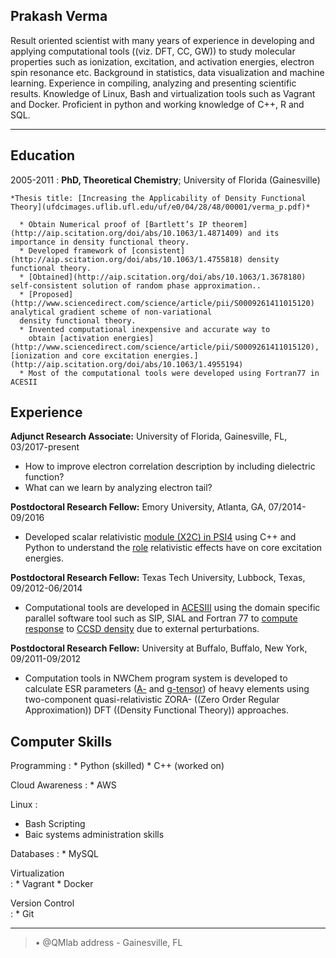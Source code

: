 Prakash Verma
----

 Result oriented scientist with many years of experience in developing and applying computational tools ((viz. DFT, CC, GW)) to study molecular properties such as ionization, excitation, and activation energies, electron spin resonance etc. Background in statistics, data visualization and machine learning. Experience in compiling, analyzing and presenting scientific results. Knowledge of Linux, Bash and virtualization tools such as Vagrant and Docker. Proficient in python and working knowledge of C++, R and SQL. 

----

Education
---------

2005-2011
:   **PhD, Theoretical Chemistry**; University of Florida (Gainesville)

    *Thesis title: [Increasing the Applicability of Density Functional Theory](ufdcimages.uflib.ufl.edu/uf/e0/04/28/48/00001/verma_p.pdf)*

      * Obtain Numerical proof of [Bartlett’s IP theorem](http://aip.scitation.org/doi/abs/10.1063/1.4871409) and its importance in density functional theory.
      * Developed framework of [consistent](http://aip.scitation.org/doi/abs/10.1063/1.4755818) density functional theory.
      * [Obtained](http://aip.scitation.org/doi/abs/10.1063/1.3678180) self-consistent solution of random phase approximation..
      * [Proposed](http://www.sciencedirect.com/science/article/pii/S0009261411015120) analytical gradient scheme of non-variational
      density functional theory.
      * Invented computational inexpensive and accurate way to
        obtain [activation energies](http://www.sciencedirect.com/science/article/pii/S0009261411015120), [ionization and core excitation energies.](http://aip.scitation.org/doi/abs/10.1063/1.4955194)
      * Most of the computational tools were developed using Fortran77 in ACESII



Experience
----------

**Adjunct Research Associate:** University of Florida, Gainesville, FL, 03/2017-present

  * How to improve electron correlation description by including dielectric function?
  * What can we learn by analyzing electron tail?


**Postdoctoral Research Fellow:** Emory University, Atlanta, GA, 07/2014-09/2016

* Developed scalar relativistic [module (X2C) in PSI4](http://pubs.acs.org/doi/abs/10.1021/acs.jctc.7b00174) using C++ and Python to understand the [role](http://pubs.acs.org/doi/abs/10.1021/acs.jctc.5b00817) relativistic effects have on core excitation energies.

**Postdoctoral Research Fellow:** Texas Tech University, Lubbock, Texas, 09/2012-06/2014

* Computational tools are developed in [ACESIII](http://www.tandfonline.com/doi/abs/10.1080/00268976.2015.1126367) using the domain specific parallel software tool such as SIP, SIAL and Fortran 77 to [compute response](http://aip.scitation.org/doi/abs/10.1063/1.4827298) to [CCSD density](http://aip.scitation.org/doi/abs/10.1063/1.4979680) due to external perturbations.

**Postdoctoral Research Fellow:** University at Buffalo, Buffalo, New York, 09/2011-09/2012

* Computation tools in NWChem program system is developed to calculate ESR parameters ([A-](http://pubs.acs.org/doi/abs/10.1021/ct301114z)
and [g-tensor](http://pubs.acs.org/doi/abs/10.1021/ct3009864)) of heavy elements using two-component quasi-relativistic ZORA- ((Zero Order Regular Approximation)) DFT ((Density Functional Theory)) approaches.


Computer Skills
--------------------

Programming
:   * Python (skilled)
    * C++ (worked on)

Cloud Awareness
:   * AWS

Linux
:   
   * Bash Scripting
   * Baic systems administration skills

Databases
:   * MySQL


Virtualization    
:  * Vagrant 
    * Docker

Version Control   
:  * Git



----------------------------------------



> • @QMlab
> address - Gainesville, FL
